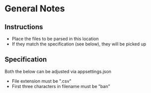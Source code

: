 # General Notes

## Instructions

- Place the files to be parsed in this location
- If they match the specification (see below), they will be picked up

## Specification

Both the below can be adjusted via appsettings.json

- File extension must be ".csv"
- First three characters in filename must be "ban"